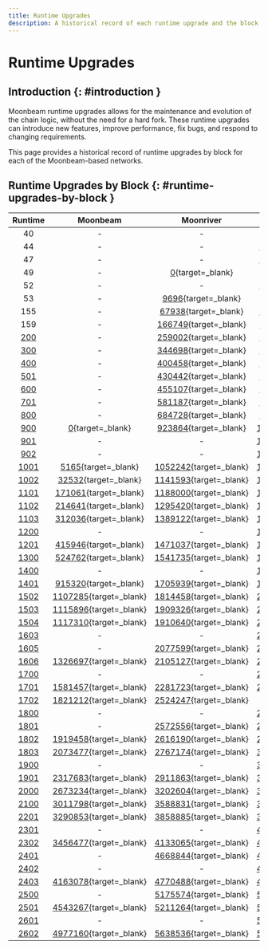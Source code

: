 ```yaml
---
title: Runtime Upgrades
description: A historical record of each runtime upgrade and the block at which the runtime was executed for Moonbeam, Moonriver, and the Moonbase Alpha TestNet.
---
```


# Runtime Upgrades

## Introduction {: #introduction }

Moonbeam runtime upgrades allows for the maintenance and evolution of the chain logic, without the need for a hard fork. These runtime upgrades can introduce new features, improve performance, fix bugs, and respond to changing requirements.

This page provides a historical record of runtime upgrades by block for each of the Moonbeam-based networks.

## Runtime Upgrades by Block {: #runtime-upgrades-by-block }

|                                      Runtime                                      |                              Moonbeam                               |                              Moonriver                               |                           Moonbase Alpha                            |
|:---------------------------------------------------------------------------------:|:-------------------------------------------------------------------:|:--------------------------------------------------------------------:|:-------------------------------------------------------------------:|
|                                        40                                         |                                  -                                  |                                  -                                   |       [0](https://moonbase.subscan.io/block/0){target=_blank}       |
|                                        44                                         |                                  -                                  |                                  -                                   |  [142863](https://moonbase.subscan.io/block/142863){target=_blank}  |
|                                        47                                         |                                  -                                  |                                  -                                   |  [209144](https://moonbase.subscan.io/block/209144){target=_blank}  |
|                                        49                                         |                                  -                                  |       [0](https://moonriver.subscan.io/block/0){target=_blank}       |                                  -                                  |
|                                        52                                         |                                  -                                  |                                  -                                   |  [238827](https://moonbase.subscan.io/block/238827){target=_blank}  |
|                                        53                                         |                                  -                                  |    [9696](https://moonriver.subscan.io/block/9696){target=_blank}    |                                  -                                  |
|                                        155                                        |                                  -                                  |   [67938](https://moonriver.subscan.io/block/67938){target=_blank}   |  [278703](https://moonbase.subscan.io/block/278703){target=_blank}  |
|                                        159                                        |                                  -                                  |  [166749](https://moonriver.subscan.io/block/166749){target=_blank}  |  [383465](https://moonbase.subscan.io/block/383465){target=_blank}  |
|  [200](https://github.com/moonbeam-foundation/moonbeam/releases/tag/runtime-200)  |                                  -                                  |  [259002](https://moonriver.subscan.io/block/259002){target=_blank}  |  [457614](https://moonbase.subscan.io/block/457614){target=_blank}  |
|  [300](https://github.com/moonbeam-foundation/moonbeam/releases/tag/runtime-300)  |                                  -                                  |  [344698](https://moonriver.subscan.io/block/344698){target=_blank}  |  [485543](https://moonbase.subscan.io/block/485543){target=_blank}  |
|  [400](https://github.com/moonbeam-foundation/moonbeam/releases/tag/runtime-400)  |                                  -                                  |  [400458](https://moonriver.subscan.io/block/400458){target=_blank}  |  [610935](https://moonbase.subscan.io/block/610935){target=_blank}  |
|  [501](https://github.com/moonbeam-foundation/moonbeam/releases/tag/runtime-501)  |                                  -                                  |  [430442](https://moonriver.subscan.io/block/430442){target=_blank}  |  [653692](https://moonbase.subscan.io/block/653692){target=_blank}  |
|  [600](https://github.com/moonbeam-foundation/moonbeam/releases/tag/runtime-600)  |                                  -                                  |  [455107](https://moonriver.subscan.io/block/455107){target=_blank}  |  [675176](https://moonbase.subscan.io/block/675176){target=_blank}  |
|  [701](https://github.com/moonbeam-foundation/moonbeam/releases/tag/runtime-701)  |                                  -                                  |  [581187](https://moonriver.subscan.io/block/581187){target=_blank}  |  [797200](https://moonbase.subscan.io/block/797200){target=_blank}  |
|  [800](https://github.com/moonbeam-foundation/moonbeam/releases/tag/runtime-800)  |                                  -                                  |  [684728](https://moonriver.subscan.io/block/684728){target=_blank}  |  [915684](https://moonbase.subscan.io/block/915684){target=_blank}  |
|  [900](https://github.com/moonbeam-foundation/moonbeam/releases/tag/runtime-900)  |       [0](https://moonbeam.subscan.io/block/0){target=_blank}       |  [923864](https://moonriver.subscan.io/block/923864){target=_blank}  | [1075626](https://moonbase.subscan.io/block/1075626){target=_blank} |
|  [901](https://github.com/moonbeam-foundation/moonbeam/releases/tag/runtime-901)  |                                  -                                  |                                  -                                   | [1130271](https://moonbase.subscan.io/block/1130271){target=_blank} |
|  [902](https://github.com/moonbeam-foundation/moonbeam/releases/tag/runtime-902)  |                                  -                                  |                                  -                                   | [1175311](https://moonbase.subscan.io/block/1175311){target=_blank} |
| [1001](https://github.com/moonbeam-foundation/moonbeam/releases/tag/runtime-1001) |    [5165](https://moonbeam.subscan.io/block/5165){target=_blank}    | [1052242](https://moonriver.subscan.io/block/1052242){target=_blank} | [1285916](https://moonbase.subscan.io/block/1285916){target=_blank} |
| [1002](https://github.com/moonbeam-foundation/moonbeam/releases/tag/runtime-1002) |   [32532](https://moonbeam.subscan.io/block/32532){target=_blank}   | [1141593](https://moonriver.subscan.io/block/1141593){target=_blank} | [1396972](https://moonbase.subscan.io/block/1396972){target=_blank} |
| [1101](https://github.com/moonbeam-foundation/moonbeam/releases/tag/runtime-1101) |  [171061](https://moonbeam.subscan.io/block/171061){target=_blank}  | [1188000](https://moonriver.subscan.io/block/1188000){target=_blank} | [1426319](https://moonbase.subscan.io/block/1426319){target=_blank} |
| [1102](https://github.com/moonbeam-foundation/moonbeam/releases/tag/runtime-1102) |  [214641](https://moonbeam.subscan.io/block/214641){target=_blank}  | [1295420](https://moonriver.subscan.io/block/1295420){target=_blank} | [1517440](https://moonbase.subscan.io/block/1517440){target=_blank} |
| [1103](https://github.com/moonbeam-foundation/moonbeam/releases/tag/runtime-1103) |  [312036](https://moonbeam.subscan.io/block/312036){target=_blank}  | [1389122](https://moonriver.subscan.io/block/1389122){target=_blank} | [1591913](https://moonbase.subscan.io/block/1591913){target=_blank} |
| [1200](https://github.com/moonbeam-foundation/moonbeam/releases/tag/runtime-1200) |                                  -                                  |                                  -                                   | [1648994](https://moonbase.subscan.io/block/1648994){target=_blank} |
| [1201](https://github.com/moonbeam-foundation/moonbeam/releases/tag/runtime-1201) |  [415946](https://moonbeam.subscan.io/block/415946){target=_blank}  | [1471037](https://moonriver.subscan.io/block/1471037){target=_blank} | [1679619](https://moonbase.subscan.io/block/1679619){target=_blank} |
| [1300](https://github.com/moonbeam-foundation/moonbeam/releases/tag/runtime-1300) |  [524762](https://moonbeam.subscan.io/block/524762){target=_blank}  | [1541735](https://moonriver.subscan.io/block/1541735){target=_blank} | [1761128](https://moonbase.subscan.io/block/1761128){target=_blank} |
| [1400](https://github.com/moonbeam-foundation/moonbeam/releases/tag/runtime-1400) |                                  -                                  |                                  -                                   | [1962557](https://moonbase.subscan.io/block/1962557){target=_blank} |
| [1401](https://github.com/moonbeam-foundation/moonbeam/releases/tag/runtime-1401) |  [915320](https://moonbeam.subscan.io/block/915320){target=_blank}  | [1705939](https://moonriver.subscan.io/block/1705939){target=_blank} | [1967358](https://moonbase.subscan.io/block/1967358){target=_blank} |
| [1502](https://github.com/moonbeam-foundation/moonbeam/releases/tag/runtime-1502) | [1107285](https://moonbeam.subscan.io/block/1107285){target=_blank} | [1814458](https://moonriver.subscan.io/block/1814458){target=_blank} | [2112058](https://moonbase.subscan.io/block/2112058){target=_blank} |
| [1503](https://github.com/moonbeam-foundation/moonbeam/releases/tag/runtime-1503) | [1115896](https://moonbeam.subscan.io/block/1115896){target=_blank} | [1909326](https://moonriver.subscan.io/block/1909326){target=_blank} | [2220736](https://moonbase.subscan.io/block/2220736){target=_blank} |
| [1504](https://github.com/moonbeam-foundation/moonbeam/releases/tag/runtime-1504) | [1117310](https://moonbeam.subscan.io/block/1117310){target=_blank} | [1910640](https://moonriver.subscan.io/block/1910640){target=_blank} | [2221773](https://moonbase.subscan.io/block/2221773){target=_blank} |
| [1603](https://github.com/moonbeam-foundation/moonbeam/releases/tag/runtime-1603) |                                  -                                  |                                  -                                   | [2285347](https://moonbase.subscan.io/block/2285347){target=_blank} |
| [1605](https://github.com/moonbeam-foundation/moonbeam/releases/tag/runtime-1605) |                                  -                                  | [2077599](https://moonriver.subscan.io/block/2077599){target=_blank} | [2318567](https://moonbase.subscan.io/block/2318567){target=_blank} |
| [1606](https://github.com/moonbeam-foundation/moonbeam/releases/tag/runtime-1606) | [1326697](https://moonbeam.subscan.io/block/1326697){target=_blank} | [2105127](https://moonriver.subscan.io/block/2105127){target=_blank} | [2379759](https://moonbase.subscan.io/block/2379759){target=_blank} |
| [1700](https://github.com/moonbeam-foundation/moonbeam/releases/tag/runtime-1700) |                                  -                                  |                                  -                                   | [2529736](https://moonbase.subscan.io/block/2529736){target=_blank} |
| [1701](https://github.com/moonbeam-foundation/moonbeam/releases/tag/runtime-1701) | [1581457](https://moonbeam.subscan.io/block/1581457){target=_blank} | [2281723](https://moonriver.subscan.io/block/2281723){target=_blank} | [2534200](https://moonbase.subscan.io/block/2534200){target=_blank} |
| [1702](https://github.com/moonbeam-foundation/moonbeam/releases/tag/runtime-1702) | [1821212](https://moonbeam.subscan.io/block/1821212){target=_blank} | [2524247](https://moonriver.subscan.io/block/2524247){target=_blank} |                                  -                                  |
| [1800](https://github.com/moonbeam-foundation/moonbeam/releases/tag/runtime-1800) |                                  -                                  |                                  -                                   | [2748786](https://moonbase.subscan.io/block/2748786){target=_blank} |
| [1801](https://github.com/moonbeam-foundation/moonbeam/releases/tag/runtime-1801) |                                  -                                  | [2572556](https://moonriver.subscan.io/block/2572556){target=_blank} | [2830542](https://moonbase.subscan.io/block/2830542){target=_blank} |
| [1802](https://github.com/moonbeam-foundation/moonbeam/releases/tag/runtime-1802) | [1919458](https://moonbeam.subscan.io/block/1919458){target=_blank} | [2616190](https://moonriver.subscan.io/block/2616190){target=_blank} | [2879403](https://moonbase.subscan.io/block/2879403){target=_blank} |
| [1803](https://github.com/moonbeam-foundation/moonbeam/releases/tag/runtime-1803) | [2073477](https://moonbeam.subscan.io/block/2073477){target=_blank} | [2767174](https://moonriver.subscan.io/block/2767174){target=_blank} | [3004714](https://moonbase.subscan.io/block/3004714){target=_blank} |
| [1900](https://github.com/moonbeam-foundation/moonbeam/releases/tag/runtime-1900) |                                  -                                  |                                  -                                   | [3069635](https://moonbase.subscan.io/block/3069635){target=_blank} |
| [1901](https://github.com/moonbeam-foundation/moonbeam/releases/tag/runtime-1901) | [2317683](https://moonbeam.subscan.io/block/2317683){target=_blank} | [2911863](https://moonriver.subscan.io/block/2911863){target=_blank} | [3073562](https://moonbase.subscan.io/block/3073562){target=_blank} |
| [2000](https://github.com/moonbeam-foundation/moonbeam/releases/tag/runtime-2000) | [2673234](https://moonbeam.subscan.io/block/2673234){target=_blank} | [3202604](https://moonriver.subscan.io/block/3202604){target=_blank} | [3310369](https://moonbase.subscan.io/block/3310369){target=_blank} |
| [2100](https://github.com/moonbeam-foundation/moonbeam/releases/tag/runtime-2100) | [3011798](https://moonbeam.subscan.io/block/3011798){target=_blank} | [3588831](https://moonriver.subscan.io/block/3588831){target=_blank} | [3609708](https://moonbase.subscan.io/block/3609708){target=_blank} |
| [2201](https://github.com/moonbeam-foundation/moonbeam/releases/tag/runtime-2201) | [3290853](https://moonbeam.subscan.io/block/3290853){target=_blank} | [3858885](https://moonriver.subscan.io/block/3858885){target=_blank} | [3842850](https://moonbase.subscan.io/block/3842850){target=_blank} |
| [2301](https://github.com/moonbeam-foundation/moonbeam/releases/tag/runtime-2301) |                                  -                                  |                                  -                                   | [4172407](https://moonbase.subscan.io/block/4172407){target=_blank} |
| [2302](https://github.com/moonbeam-foundation/moonbeam/releases/tag/runtime-2302) | [3456477](https://moonbeam.subscan.io/block/3456477){target=_blank} | [4133065](https://moonriver.subscan.io/block/4133065){target=_blank} | [4193323](https://moonbase.subscan.io/block/4193323){target=_blank} |
| [2401](https://github.com/moonbeam-foundation/moonbeam/releases/tag/runtime-2401) |                                  -                                  | [4668844](https://moonriver.subscan.io/block/4668844){target=_blank} | [4591616](https://moonbase.subscan.io/block/4591616){target=_blank} |
| [2402](https://github.com/moonbeam-foundation/moonbeam/releases/tag/runtime-2402) |                                  -                                  |                                  -                                   | [4772817](https://moonbase.subscan.io/block/4772817){target=_blank} |
| [2403](https://github.com/moonbeam-foundation/moonbeam/releases/tag/runtime-2403) | [4163078](https://moonbeam.subscan.io/block/4163078){target=_blank} | [4770488](https://moonriver.subscan.io/block/4770488){target=_blank} | [4804425](https://moonbase.subscan.io/block/4804425){target=_blank} |
| [2500](https://github.com/moonbeam-foundation/moonbeam/releases/tag/runtime-2500) |                                  -                                  | [5175574](https://moonriver.subscan.io/block/5175574){target=_blank} | [5053547](https://moonbase.subscan.io/block/5053547){target=_blank} |
| [2501](https://github.com/moonbeam-foundation/moonbeam/releases/tag/runtime-2501) | [4543267](https://moonbeam.subscan.io/block/4543267){target=_blank} | [5211264](https://moonriver.subscan.io/block/5211264){target=_blank} | [5194594](https://moonbase.subscan.io/block/5194594){target=_blank} |
| [2601](https://github.com/moonbeam-foundation/moonbeam/releases/tag/runtime-2601) |                                  -                                  |                                  -                                   | [5474345](https://moonbase.subscan.io/block/5474345){target=_blank} |
| [2602](https://github.com/moonbeam-foundation/moonbeam/releases/tag/runtime-2602) | [4977160](https://moonbeam.subscan.io/block/4977160){target=_blank} | [5638536](https://moonriver.subscan.io/block/5638536){target=_blank} | [5576588](https://moonbase.subscan.io/block/5576588){target=_blank} |
